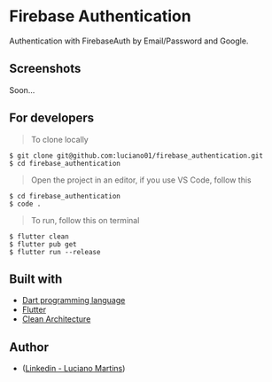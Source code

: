 # Firebase Authentication
Authentication with FirebaseAuth by Email/Password and Google.

## Screenshots
Soon...

## For developers
> To clone locally
```
$ git clone git@github.com:luciano01/firebase_authentication.git
$ cd firebase_authentication
```
> Open the project in an editor, if you use VS Code, follow this
```
$ cd firebase_authentication
$ code .
```

> To run, follow this on terminal
```
$ flutter clean
$ flutter pub get
$ flutter run --release
```

## Built with
- [Dart programming language](https://dart.dev/)
- [Flutter](https://flutter.dev/)
- [Clean Architecture](https://blog.cleancoder.com/uncle-bob/2012/08/13/the-clean-architecture.html)

## Author
- ([Linkedin - Luciano Martins](https://br.linkedin.com/in/luciano01))